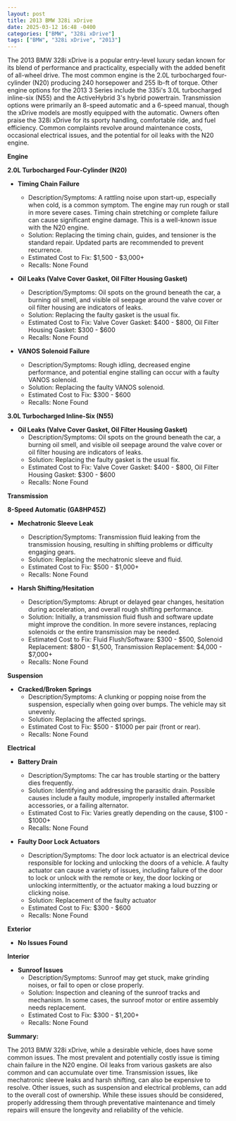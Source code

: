 ```yaml
---
layout: post
title: 2013 BMW 328i xDrive
date: 2025-03-12 16:48 -0400
categories: ["BMW", "328i xDrive"]
tags: ["BMW", "328i xDrive", "2013"]
---
```

The 2013 BMW 328i xDrive is a popular entry-level luxury sedan known for its blend of performance and practicality, especially with the added benefit of all-wheel drive. The most common engine is the 2.0L turbocharged four-cylinder (N20) producing 240 horsepower and 255 lb-ft of torque. Other engine options for the 2013 3 Series include the 335i's 3.0L turbocharged inline-six (N55) and the ActiveHybrid 3's hybrid powertrain. Transmission options were primarily an 8-speed automatic and a 6-speed manual, though the xDrive models are mostly equipped with the automatic. Owners often praise the 328i xDrive for its sporty handling, comfortable ride, and fuel efficiency. Common complaints revolve around maintenance costs, occasional electrical issues, and the potential for oil leaks with the N20 engine.

**Engine**

**2.0L Turbocharged Four-Cylinder (N20)**

*   **Timing Chain Failure**
    *   Description/Symptoms: A rattling noise upon start-up, especially when cold, is a common symptom. The engine may run rough or stall in more severe cases. Timing chain stretching or complete failure can cause significant engine damage. This is a well-known issue with the N20 engine.
    *   Solution: Replacing the timing chain, guides, and tensioner is the standard repair. Updated parts are recommended to prevent recurrence.
    *   Estimated Cost to Fix: $1,500 - $3,000+
    *   Recalls: None Found

*   **Oil Leaks (Valve Cover Gasket, Oil Filter Housing Gasket)**
    *   Description/Symptoms: Oil spots on the ground beneath the car, a burning oil smell, and visible oil seepage around the valve cover or oil filter housing are indicators of leaks.
    *   Solution: Replacing the faulty gasket is the usual fix.
    *   Estimated Cost to Fix: Valve Cover Gasket: $400 - $800, Oil Filter Housing Gasket: $300 - $600
    *   Recalls: None Found

*   **VANOS Solenoid Failure**
    *   Description/Symptoms: Rough idling, decreased engine performance, and potential engine stalling can occur with a faulty VANOS solenoid.
    *   Solution: Replacing the faulty VANOS solenoid.
    *   Estimated Cost to Fix: $300 - $600
    *   Recalls: None Found

**3.0L Turbocharged Inline-Six (N55)**

*   **Oil Leaks (Valve Cover Gasket, Oil Filter Housing Gasket)**
    *   Description/Symptoms: Oil spots on the ground beneath the car, a burning oil smell, and visible oil seepage around the valve cover or oil filter housing are indicators of leaks.
    *   Solution: Replacing the faulty gasket is the usual fix.
    *   Estimated Cost to Fix: Valve Cover Gasket: $400 - $800, Oil Filter Housing Gasket: $300 - $600
    *   Recalls: None Found

**Transmission**

**8-Speed Automatic (GA8HP45Z)**

*   **Mechatronic Sleeve Leak**
    *   Description/Symptoms: Transmission fluid leaking from the transmission housing, resulting in shifting problems or difficulty engaging gears.
    *   Solution: Replacing the mechatronic sleeve and fluid.
    *   Estimated Cost to Fix: $500 - $1,000+
    *   Recalls: None Found

*   **Harsh Shifting/Hesitation**
    *   Description/Symptoms: Abrupt or delayed gear changes, hesitation during acceleration, and overall rough shifting performance.
    *   Solution: Initially, a transmission fluid flush and software update might improve the condition. In more severe instances, replacing solenoids or the entire transmission may be needed.
    *   Estimated Cost to Fix: Fluid Flush/Software: $300 - $500, Solenoid Replacement: $800 - $1,500, Transmission Replacement: $4,000 - $7,000+
    *   Recalls: None Found

**Suspension**

*   **Cracked/Broken Springs**
    *   Description/Symptoms: A clunking or popping noise from the suspension, especially when going over bumps. The vehicle may sit unevenly.
    *   Solution: Replacing the affected springs.
    *   Estimated Cost to Fix: $500 - $1000 per pair (front or rear).
    *   Recalls: None Found

**Electrical**

*   **Battery Drain**
    *   Description/Symptoms: The car has trouble starting or the battery dies frequently.
    *   Solution: Identifying and addressing the parasitic drain. Possible causes include a faulty module, improperly installed aftermarket accessories, or a failing alternator.
    *   Estimated Cost to Fix: Varies greatly depending on the cause, $100 - $1000+
    *   Recalls: None Found

*   **Faulty Door Lock Actuators**
    *   Description/Symptoms: The door lock actuator is an electrical device responsible for locking and unlocking the doors of a vehicle. A faulty actuator can cause a variety of issues, including failure of the door to lock or unlock with the remote or key, the door locking or unlocking intermittently, or the actuator making a loud buzzing or clicking noise.
    *   Solution: Replacement of the faulty actuator
    *   Estimated Cost to Fix: $300 - $600
    *   Recalls: None Found

**Exterior**

*   **No Issues Found**

**Interior**

*   **Sunroof Issues**
    *   Description/Symptoms: Sunroof may get stuck, make grinding noises, or fail to open or close properly.
    *   Solution: Inspection and cleaning of the sunroof tracks and mechanism. In some cases, the sunroof motor or entire assembly needs replacement.
    *   Estimated Cost to Fix: $300 - $1,200+
    *   Recalls: None Found

**Summary:**

The 2013 BMW 328i xDrive, while a desirable vehicle, does have some common issues. The most prevalent and potentially costly issue is timing chain failure in the N20 engine. Oil leaks from various gaskets are also common and can accumulate over time. Transmission issues, like mechatronic sleeve leaks and harsh shifting, can also be expensive to resolve. Other issues, such as suspension and electrical problems, can add to the overall cost of ownership. While these issues should be considered, properly addressing them through preventative maintenance and timely repairs will ensure the longevity and reliability of the vehicle.

